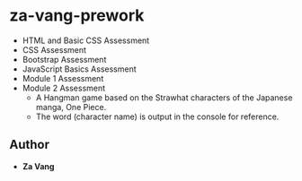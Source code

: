 # za-vang-prework
* HTML and Basic CSS Assessment
* CSS Assessment
* Bootstrap Assessment
* JavaScript Basics Assessment
* Module 1 Assessment
* Module 2 Assessment
	* A Hangman game based on the Strawhat characters of the Japanese manga, One Piece.
	* The word (character name) is output in the console for reference.

## Author
* **Za Vang**
